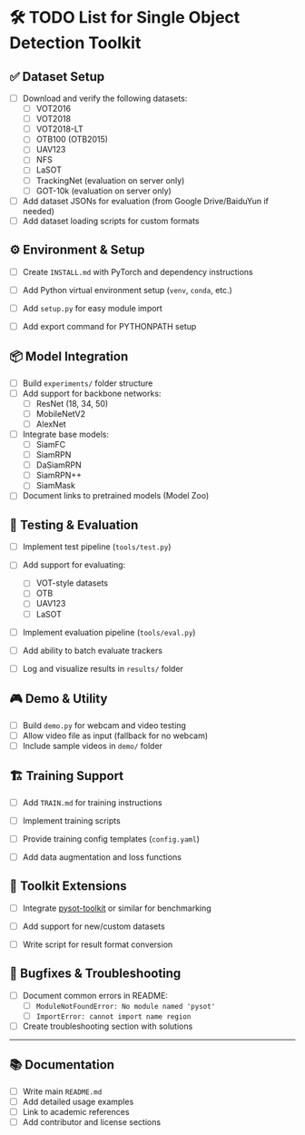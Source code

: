 # 🛠️ TODO List for Single Object Detection Toolkit

## ✅ Dataset Setup

- [ ] Download and verify the following datasets:
  - [ ] VOT2016
  - [ ] VOT2018
  - [ ] VOT2018-LT
  - [ ] OTB100 (OTB2015)
  - [ ] UAV123
  - [ ] NFS
  - [ ] LaSOT
  - [ ] TrackingNet (evaluation on server only)
  - [ ] GOT-10k (evaluation on server only)
- [ ] Add dataset JSONs for evaluation (from Google Drive/BaiduYun if needed)
- [ ] Add dataset loading scripts for custom formats

## ⚙️ Environment & Setup

- [ ] Create `INSTALL.md` with PyTorch and dependency instructions
- [ ] Add Python virtual environment setup (`venv`, `conda`, etc.)
- [ ] Add `setup.py` for easy module import
- [ ] Add export command for PYTHONPATH setup


## 📦 Model Integration

- [ ] Build `experiments/` folder structure
- [ ] Add support for backbone networks:
  - [ ] ResNet (18, 34, 50)
  - [ ] MobileNetV2
  - [ ] AlexNet
- [ ] Integrate base models:
  - [ ] SiamFC
  - [ ] SiamRPN
  - [ ] DaSiamRPN
  - [ ] SiamRPN++
  - [ ] SiamMask
- [ ] Document links to pretrained models (Model Zoo)

## 🧪 Testing & Evaluation

- [ ] Implement test pipeline (`tools/test.py`)
- [ ] Add support for evaluating:
  - [ ] VOT-style datasets
  - [ ] OTB
  - [ ] UAV123
  - [ ] LaSOT
- [ ] Implement evaluation pipeline (`tools/eval.py`)
- [ ] Add ability to batch evaluate trackers
- [ ] Log and visualize results in `results/` folder


## 🎮 Demo & Utility

- [ ] Build `demo.py` for webcam and video testing
- [ ] Allow video file as input (fallback for no webcam)
- [ ] Include sample videos in `demo/` folder

## 🏗️ Training Support

- [ ] Add `TRAIN.md` for training instructions
- [ ] Implement training scripts
- [ ] Provide training config templates (`config.yaml`)
- [ ] Add data augmentation and loss functions


## 🧰 Toolkit Extensions

- [ ] Integrate [pysot-toolkit](https://github.com/StrangerZhang/pysot-toolkit) or similar for benchmarking
- [ ] Add support for new/custom datasets
- [ ] Write script for result format conversion


## 🧹 Bugfixes & Troubleshooting

- [ ] Document common errors in README:
  - [ ] `ModuleNotFoundError: No module named 'pysot'`
  - [ ] `ImportError: cannot import name region`
- [ ] Create troubleshooting section with solutions

---

## 📚 Documentation

- [ ] Write main `README.md`
- [ ] Add detailed usage examples
- [ ] Link to academic references
- [ ] Add contributor and license sections